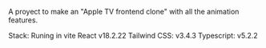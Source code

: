 A proyect to make an "Apple TV frontend clone" with all the animation features.

Stack:
Runing in vite
React v18.2.22
Tailwind CSS: v3.4.3
Typescript: v5.2.2
